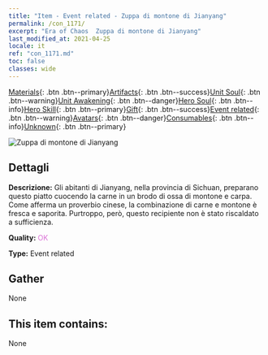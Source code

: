 ```yaml
---
title: "Item - Event related - Zuppa di montone di Jianyang"
permalink: /con_1171/
excerpt: "Era of Chaos  Zuppa di montone di Jianyang"
last_modified_at: 2021-04-25
locale: it
ref: "con_1171.md"
toc: false
classes: wide
---
```

 [Materials](/ItemsIT/){: .btn .btn--primary}[Artifacts](/ItemsIT/Artifacts/){: .btn .btn--success}[Unit Soul](/ItemsIT/UnitSoul/){: .btn .btn--warning}[Unit Awakening](/ItemsIT/UnitAwakening/){: .btn .btn--danger}[Hero Soul](/ItemsIT/HeroSoul/){: .btn .btn--info}[Hero Skill](/ItemsIT/HeroSkill/){: .btn .btn--primary}[Gift](/ItemsIT/Gift/){: .btn .btn--success}[Event related](/ItemsIT/Events/){: .btn .btn--warning}[Avatars](/ItemsIT/Avatars/){: .btn .btn--danger}[Consumables](/ItemsIT/Consumables/){: .btn .btn--info}[Unknown](/ItemsIT/Unknown/){: .btn .btn--primary}

 ![Zuppa di montone di Jianyang](/images/t/i_81511131.png)

## Dettagli
 **Descrizione:** Gli abitanti di Jianyang, nella provincia di Sichuan, preparano questo piatto cuocendo la carne in un brodo di ossa di montone e carpa. Come afferma un proverbio cinese, la combinazione di carne e montone è fresca e saporita. Purtroppo, però, questo recipiente non è stato riscaldato a sufficienza.

 **Quality:** <span style="color: #DA70D6">OK</span>

 **Type:** Event related

## Gather

  None

## This item contains:

  None

